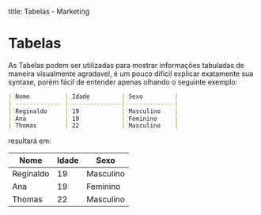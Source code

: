 title: Tabelas - Marketing

# Tabelas

As Tabelas podem ser utilizadas para mostrar informações tabuladas de maneira visualmente
agradavel, é um pouco dificil explicar exatamente sua syntaxe, porém fácil de entender apenas olhando o seguinte exemplo:

```markdown
| Nome          | Idade         | Sexo         |
| ------------- |---------------|--------------|
| Reginaldo     | 19            | Masculino    |
| Ana           | 19            | Feminino     |
| Thomas        | 22            | Masculino    |
```

resultará em:

| Nome          | Idade         | Sexo         |
| ------------- |---------------|--------------|
| Reginaldo     | 19            | Masculino    |
| Ana           | 19            | Feminino     |
| Thomas        | 22            | Masculino    |